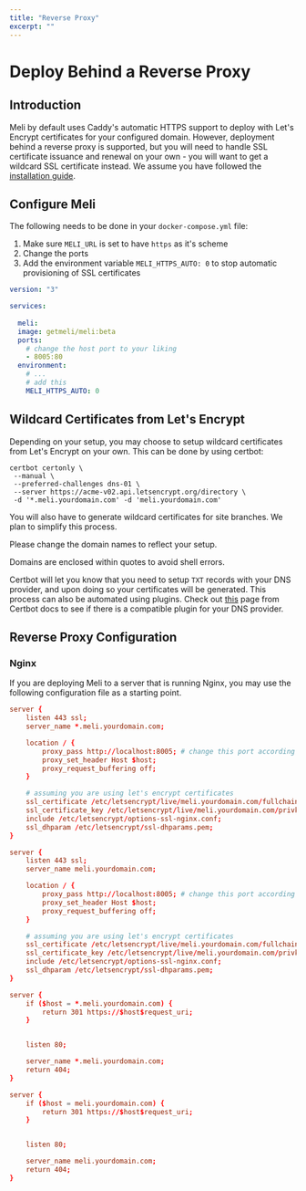 ```yaml
---
title: "Reverse Proxy"
excerpt: ""
---
```


# Deploy Behind a Reverse Proxy

## Introduction

Meli by default uses Caddy's automatic HTTPS support to deploy with Let's Encrypt certificates for your configured domain. However, deployment behind a reverse proxy is supported, but you will need to handle SSL certificate issuance and renewal on your own - you will want to get a wildcard SSL certificate instead. We assume you have followed the [installation guide](/get-started/installation).

## Configure Meli

The following needs to be done in your `docker-compose.yml` file:

1. Make sure `MELI_URL` is set to have `https` as it's scheme
2. Change the ports
3. Add the environment variable `MELI_HTTPS_AUTO: 0` to stop automatic provisioning of SSL certificates

<div class="code-group">

```yaml
version: "3"

services:
    
  meli:
  image: getmeli/meli:beta
  ports:
    # change the host port to your liking
    - 8005:80
  environment:
    # ...
    # add this
    MELI_HTTPS_AUTO: 0
```

</div>

## Wildcard Certificates from Let's Encrypt

Depending on your setup, you may choose to setup wildcard certificates from Let's Encrypt on your own. This can be done by using certbot:

<div class="code-group">

```shell
certbot certonly \
 --manual \
 --preferred-challenges dns-01 \
 --server https://acme-v02.api.letsencrypt.org/directory \
 -d '*.meli.yourdomain.com' -d 'meli.yourdomain.com'
```

</div>

<div class="blockquote" data-props='{ "mod": "warning" }'>

You will also have to generate wildcard certificates for site branches. We plan to simplify this process.

</div> 

Please change the domain names to reflect your setup.

<div class="blockquote" data-props='{ "mod": "info" }'>

Domains are enclosed within quotes to avoid shell errors.

</div>

Certbot will let you know that you need to setup `TXT` records with your DNS provider, and upon doing so your certificates will be generated. This process can also be automated using plugins. Check out [this](https://certbot.eff.org/docs/using.html#dns-plugins) page from Certbot docs to see if there is a compatible plugin for your DNS provider.

## Reverse Proxy Configuration

### Nginx

If you are deploying Meli to a server that is running Nginx, you may use the following configuration file as a starting point.

<div class="code-group">

```conf
server {
    listen 443 ssl;
    server_name *.meli.yourdomain.com;

    location / {
        proxy_pass http://localhost:8005; # change this port according to your setup
        proxy_set_header Host $host;
        proxy_request_buffering off;
    }

    # assuming you are using let's encrypt certificates
    ssl_certificate /etc/letsencrypt/live/meli.yourdomain.com/fullchain.pem;
    ssl_certificate_key /etc/letsencrypt/live/meli.yourdomain.com/privkey.pem;
    include /etc/letsencrypt/options-ssl-nginx.conf;
    ssl_dhparam /etc/letsencrypt/ssl-dhparams.pem;
}

server {
    listen 443 ssl;
    server_name meli.yourdomain.com;

    location / {
        proxy_pass http://localhost:8005; # change this port according to your setup
        proxy_set_header Host $host;
        proxy_request_buffering off;
    }

    # assuming you are using let's encrypt certificates
    ssl_certificate /etc/letsencrypt/live/meli.yourdomain.com/fullchain.pem;
    ssl_certificate_key /etc/letsencrypt/live/meli.yourdomain.com/privkey.pem;
    include /etc/letsencrypt/options-ssl-nginx.conf;
    ssl_dhparam /etc/letsencrypt/ssl-dhparams.pem;
}

server {
    if ($host = *.meli.yourdomain.com) {
        return 301 https://$host$request_uri;
    }


    listen 80;

    server_name *.meli.yourdomain.com;
    return 404;
}

server {
    if ($host = meli.yourdomain.com) {
        return 301 https://$host$request_uri;
    }


    listen 80;

    server_name meli.yourdomain.com;
    return 404;
}

```

</div>
